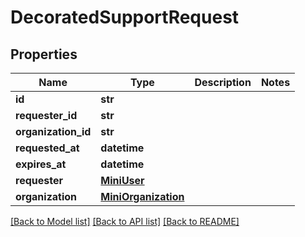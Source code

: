 # DecoratedSupportRequest

## Properties
Name | Type | Description | Notes
------------ | ------------- | ------------- | -------------
**id** | **str** |  | 
**requester_id** | **str** |  | 
**organization_id** | **str** |  | 
**requested_at** | **datetime** |  | 
**expires_at** | **datetime** |  | 
**requester** | [**MiniUser**](MiniUser.md) |  | 
**organization** | [**MiniOrganization**](MiniOrganization.md) |  | 

[[Back to Model list]](../README.md#documentation-for-models) [[Back to API list]](../README.md#documentation-for-api-endpoints) [[Back to README]](../README.md)


